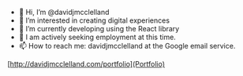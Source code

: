- 👋 Hi, I’m @davidjmcclelland
- 👀 I’m interested in creating digital experiences
- 🌱 I’m currently developing using the React library
- 💞️ I am actively seeking employment at this time.
- 📫 How to reach me: davidjmcclelland at the Google email service.

[http://davidjmcclelland.com/portfolio](Portfolio)
<!---
davidjmcclelland/davidjmcclelland is a ✨ special ✨ repository because its `README.md` (this file) appears on your GitHub profile.
You can click the Preview link to take a look at your changes.
--->
